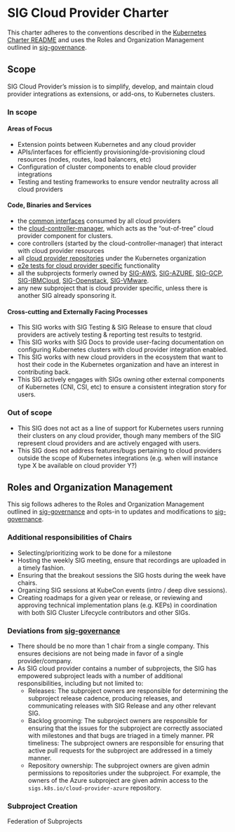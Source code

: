 # SIG Cloud Provider Charter

This charter adheres to the conventions described in the [Kubernetes Charter README] and uses
the Roles and Organization Management outlined in [sig-governance].

## Scope

SIG Cloud Provider’s mission is to simplify, develop, and maintain cloud provider integrations as extensions, or add-ons, to Kubernetes clusters.

### In scope

#### Areas of Focus

- Extension points between Kubernetes and any cloud provider
- APIs/interfaces for efficiently provisioning/de-provisioning cloud resources (nodes, routes, load balancers, etc)
- Configuration of cluster components to enable cloud provider integrations
- Testing and testing frameworks to ensure vendor neutrality across all cloud providers

#### Code, Binaries and Services

- the [common interfaces](https://github.com/kubernetes/cloud-provider/blob/master/cloud.go) consumed by all cloud providers
- the [cloud-controller-manager](https://github.com/kubernetes/kubernetes/tree/master/cmd/cloud-controller-manager), which acts as the “out-of-tree” cloud provider component for clusters.
- core controllers (started by the cloud-controller-manager) that interact with cloud provider resources
- all [cloud provider repositories](https://github.com/kubernetes?utf8=%E2%9C%93&q=cloud-provider-&type=&language=) under the Kubernetes organization
- [e2e tests for cloud provider specific](https://github.com/kubernetes/kubernetes/tree/master/test/e2e/cloud) functionality
- all the subprojects formerly owned by [SIG-AWS](https://github.com/kubernetes/community/tree/master/sig-aws#subprojects), [SIG-AZURE](https://github.com/kubernetes/community/tree/master/sig-azure#subprojects), [SIG-GCP](https://github.com/kubernetes/community/tree/master/sig-gcp#subprojects), [SIG-IBMCloud](https://github.com/kubernetes/community/tree/master/sig-ibmcloud#subprojects), [SIG-Openstack](https://github.com/kubernetes/community/tree/master/sig-openstack#subprojects), [SIG-VMware](https://github.com/kubernetes/community/tree/master/sig-vmware#subprojects).
- any new subproject that is cloud provider specific, unless there is another SIG already sponsoring it.

#### Cross-cutting and Externally Facing Processes

- This SIG works with SIG Testing & SIG Release to ensure that cloud providers are actively testing & reporting test results to testgrid.
- This SIG works with SIG Docs to provide user-facing documentation on configuring Kubernetes clusters with cloud provider integration enabled.
- This SIG works with new cloud providers in the ecosystem that want to host their code in the Kubernetes organization and have an interest in contributing back.
- This SIG actively engages with SIGs owning other external components of Kubernetes (CNI, CSI, etc) to ensure a consistent integration story for users.

### Out of scope

- This SIG does not act as a line of support for Kubernetes users running their clusters on any cloud provider, though many members of the SIG represent cloud providers and are actively engaged with users.
- This SIG does not address features/bugs pertaining to cloud providers outside the scope of Kubernetes integrations (e.g. when will instance type X be available on cloud provider Y?)

## Roles and Organization Management

This sig follows adheres to the Roles and Organization Management outlined in [sig-governance]
and opts-in to updates and modifications to [sig-governance].

### Additional responsibilities of Chairs

- Selecting/prioritizing work to be done for a milestone
- Hosting the weekly SIG meeting, ensure that recordings are uploaded in a timely fashion.
- Ensuring that the breakout sessions the SIG hosts during the week have chairs.
- Organizing SIG sessions at KubeCon events (intro / deep dive sessions).
- Creating roadmaps for a given year or release, or reviewing and approving technical implementation plans (e.g. KEPs) in coordination with both SIG Cluster Lifecycle contributors and other SIGs.

### Deviations from [sig-governance]

- There should be no more than 1 chair from a single company. This ensures decisions are not being made in favor of a single provider/company.
- As SIG cloud provider contains a number of subprojects, the SIG has empowered subproject leads with a number of additional responsibilities, including but not limited to:
    * Releases: The subproject owners are responsible for determining the subproject release cadence, producing releases, and communicating releases with SIG Release and any other relevant SIG.
    * Backlog grooming: The subproject owners are responsible for ensuring that the issues for the subproject are correctly associated with milestones and that bugs are triaged in a timely manner.
PR timeliness: The subproject owners are responsible for ensuring that active pull requests for the subproject are addressed in a timely manner.
    * Repository ownership: The subproject owners are given admin permissions to repositories under the subproject. For example, the owners of the Azure subproject are given admin access to the `sigs.k8s.io/cloud-provider-azure` repository.


### Subproject Creation

Federation of Subprojects

[sig-governance]: https://github.com/kubernetes/community/blob/master/committee-steering/governance/sig-governance.md
[sig-subprojects]: https://github.com/kubernetes/community/blob/master/sig-YOURSIG/README.md#subprojects
[Kubernetes Charter README]: https://github.com/kubernetes/community/blob/master/committee-steering/governance/README.md
